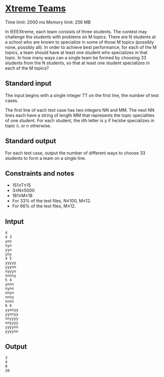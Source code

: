 # [Xtreme Teams](https://csacademy.com/ieeextreme15/task/xtreme-teams/)
Time limit: 2000 ms
Memory limit: 256 MB

In IEEEXtreme, each team consists of three students. The contest may challenge the students with problems on M topics. There are N students at a school who are known to specialize in some of those M topics (possibly none, possibly all). In order to achieve best performance, for each of the M topics, a team should have at least one student who specializes in that topic. In how many ways can a single team be formed by choosing 33 students from the N students, so that at least one student specializes in each of the M topics?

## Standard input
The input begins with a single integer TT on the first line, the number of test cases.

The first line of each test case has two integers NN and MM. The next NN lines each have a string of length MM that represents the topic specialties of one student. For each student, the iith letter is y if he/she specializes in topic ii, or n otherwise.


## Standard output
For each test case, output the number of different ways to choose 33 students to form a team on a single line.


##  Constraints and notes
- 151≤T≤15
- 3≤N≤5000
- 181≤M≤18
- For 33% of the test files, N≤100, M≤12.
- For 66% of the test files, M≤12.

## Intput 
```
4
4 3
ynn
nyn
yyn
yny
4 5
yyyyy
yyynn
nyyyn
nnnny
5 4
ynnn
nynn
nnyn
nnny
nnnn
6 6
yynnyy
yynnyy
nnyyyy
nnyyyy
yyyynn
yyyynn
```


## Output
```
3
4
0
20
```